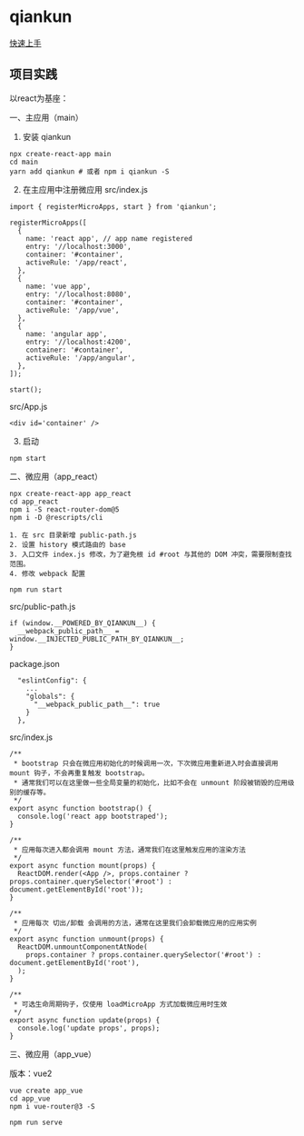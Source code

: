 # qiankun

[快速上手](https://qiankun.umijs.org/zh/guide/getting-started)

## 项目实践

以react为基座：

一、主应用（main）

1. 安装 qiankun
```
npx create-react-app main
cd main
yarn add qiankun # 或者 npm i qiankun -S
```

2. 在主应用中注册微应用
src/index.js
```
import { registerMicroApps, start } from 'qiankun';

registerMicroApps([
  {
    name: 'react app', // app name registered
    entry: '//localhost:3000',
    container: '#container',
    activeRule: '/app/react',
  },
  {
    name: 'vue app',
    entry: '//localhost:8080',
    container: '#container',
    activeRule: '/app/vue',
  },
  {
    name: 'angular app',
    entry: '//localhost:4200',
    container: '#container',
    activeRule: '/app/angular',
  },
]);

start();
```

src/App.js
```
<div id='container' />
```

3. 启动
```
npm start
```

二、微应用（app_react）

```
npx create-react-app app_react
cd app_react
npm i -S react-router-dom@5
npm i -D @rescripts/cli
```

```
1. 在 src 目录新增 public-path.js
2. 设置 history 模式路由的 base
3. 入口文件 index.js 修改，为了避免根 id #root 与其他的 DOM 冲突，需要限制查找范围。
4. 修改 webpack 配置
```

```
npm run start
```

src/public-path.js
```
if (window.__POWERED_BY_QIANKUN__) {
  __webpack_public_path__ = window.__INJECTED_PUBLIC_PATH_BY_QIANKUN__;
}
```

package.json
```
  "eslintConfig": {
    ...
    "globals": {
      "__webpack_public_path__": true
    }
  },
```

src/index.js
```
/**
 * bootstrap 只会在微应用初始化的时候调用一次，下次微应用重新进入时会直接调用 mount 钩子，不会再重复触发 bootstrap。
 * 通常我们可以在这里做一些全局变量的初始化，比如不会在 unmount 阶段被销毁的应用级别的缓存等。
 */
export async function bootstrap() {
  console.log('react app bootstraped');
}

/**
 * 应用每次进入都会调用 mount 方法，通常我们在这里触发应用的渲染方法
 */
export async function mount(props) {
  ReactDOM.render(<App />, props.container ? props.container.querySelector('#root') : document.getElementById('root'));
}

/**
 * 应用每次 切出/卸载 会调用的方法，通常在这里我们会卸载微应用的应用实例
 */
export async function unmount(props) {
  ReactDOM.unmountComponentAtNode(
    props.container ? props.container.querySelector('#root') : document.getElementById('root'),
  );
}

/**
 * 可选生命周期钩子，仅使用 loadMicroApp 方式加载微应用时生效
 */
export async function update(props) {
  console.log('update props', props);
}
```

三、微应用（app_vue）

版本：vue2

```
vue create app_vue
cd app_vue
npm i vue-router@3 -S

npm run serve
```
